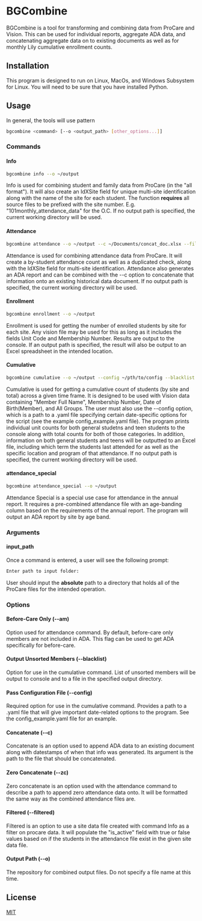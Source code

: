 
# BGCombine
BGCombine is a tool for transforming and combining data from ProCare and Vision.  This can be used for individual reports, aggregate ADA data, and concatenating aggregate data on to existing documents as well as for monthly Lily cumulative enrollment counts.

## Installation

This program is designed to run on Linux, MacOs, and Windows Subsystem for Linux.
You will need to be sure that you have installed Python.

## Usage
In general, the tools will use pattern
```bash
bgcombine <command> [--o <output_path> [other_options...]]
```
### Commands
#### Info
```bash
bgcombine info --o ~/output
```
Info is used for combining student and family data from ProCare (in the "all format"). It will also create an IdXSite field for unique multi-site identification along with the name of the site for each student. The function **requires** all source files to be prefixed with the site number. E.g. "101monthly_attendance_data" for the O.C. If no output path is specified, the current working directory will be used.
#### Attendance
```bash
bgcombine attendance --o ~/output --c ~/Documents/concat_doc.xlsx --filtered ~/Documents/info_data_2023.xlsx --zc ~/Documents/zero_attendance_doc.xlsx --am
```
Attendance is used for combining attendance data from ProCare. It will create a by-student attendance count as well as a duplicated check, along with the IdXSite field for multi-site identification.  Attendance also generates an ADA report and can be combined with the --c option to concatenate that information onto an existing historical data document.  If no output path is specified, the current working directory will be used.
#### Enrollment
```bash
bgcombine enrollment --o ~/output
```
Enrollment is used for getting the number of enrolled students by site for each site.  Any vision file may be used for this as long as it includes the fields Unit Code and Membership Number. Results are output to the console. If an output path is specified, the result will also be output to an Excel spreadsheet in the intended location.
#### Cumulative
```bash
bgcombine cumulative --o ~/output --config ~/pth/to/config --blacklist
```
Cumulative is used for getting a cumulative count of students (by site and total) across a given time frame.  It is designed to be used with Vision data containing "Member Full Name", Membership Number, Date of Birth(Member), and All Groups.  The user must also use the --config option, which is a path to a .yaml file specifying certain date-specific options for the script (see the example config_example.yaml file).  The program prints individual unit counts for both general studetns and teen students to the console along with total counts for both of those categories.  In addition, information on both general students and teens will be outputted to an Excel file, including which term the students last attended for as well as the specific location and program of that attendance.  If no output path is specified, the current working directory will be used.
#### attendance_special
```bash
bgcombine attendance_special --o ~/output
```

Attendance Special is a special use case for attendance in the annual report.  It requires a pre-combined attendance file with an age-banding column based on the requirements of the annual report.  The program will output an ADA report by site by age band.

### Arguments
#### input_path
Once a command is entered, a user will see the following prompt:
```bash
Enter path to input folder:
```
User should input the **absolute** path to a directory that holds all of the ProCare files for the intended operation.

### Options
#### Before-Care Only (--am)
Option used for attendance command.  By default, before-care only members are not included in ADA.  This flag can be used to get ADA specifically for before-care.
#### Output Unsorted Members (--blacklist)
Option for use in the cumulative command.  List of unsorted members will be output to console and to a file in the specified output directory.
#### Pass Configuration File (--config)
Required option for use in the cumulative command.  Provides a path to a .yaml file that will give important date-related options to the program.  See the config_example.yaml file for an example.
#### Concatenate (--c)
Concatenate is an option used to append ADA data to an existing document along with datestamps of when that info was generated.  Its argument is the path to the file that should be concatenated.
#### Zero Concatenate (--zc)
Zero concatenate is an option used with the attendance command to describe a path to append zero attendance data onto.  It will be formatted the same way as the combined attendance files are.
#### Filtered (--filtered)
Filtered is an option to use a site data file created with command Info as a filter on procare data.  It will populate the "is_active" field with true or false values based on if the students in the attendance file exist in the given site data file.
#### Output Path (--o)
The repository for combined output files. Do not specify a file name at this time.



## License

[MIT](https://choosealicense.com/licenses/mit/)
